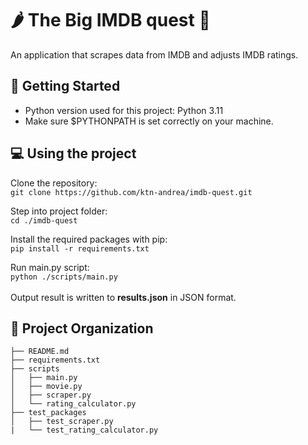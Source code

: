 # :hot_pepper: The Big IMDB quest :movie_camera:
An application that scrapes data from IMDB and adjusts IMDB ratings.


:electric_plug: Getting Started 
------------
- Python version used for this project: Python 3.11
- Make sure $PYTHONPATH is set correctly on your machine.


:computer: Using the project
------------
Clone the repository:\
`git clone https://github.com/ktn-andrea/imdb-quest.git`

Step into project folder:\
`cd ./imdb-quest`

Install the required packages with pip:\
`pip install -r requirements.txt`

Run main.py script:\
`python ./scripts/main.py`\
\
Output result is written to __results.json__ in JSON format.


:briefcase: Project Organization 
------------

    ├── README.md
    ├── requirements.txt
    ├── scripts
    │   ├── main.py
    │   ├── movie.py
    │   ├── scraper.py
    │   └── rating_calculator.py
    ├── test_packages             
    │   ├── test_scraper.py
    |   └── test_rating_calculator.py
